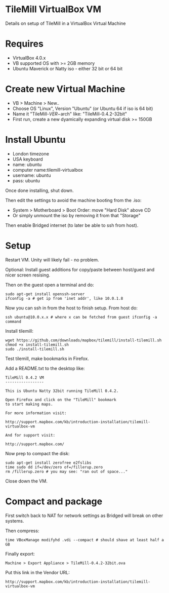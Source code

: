 # TileMill VirtualBox VM

Details on setup of TileMill in a VirtualBox Virtual Machine

# Requires

 * VirtualBox 4.0.x
 * VB supported OS with >= 2GB memory
 * Ubuntu Maverick or Natty iso - either 32 bit or 64 bit


# Create new Virtual Machine

 * VB > Machine > New..
 * Choose OS "Linux", Version "Ubuntu" (or Ubuntu 64 if iso is 64 bit)
 * Name it "TileMill-$VER-$arch" like: "TileMill-0.4.2-32bit"
 * First run, create a new dyamically expanding virtual disk >=  150GB
 
# Install Ubuntu

 * London timezone
 * USA keyboard
 * name: ubuntu
 * computer name:tilemill-virtualbox
 * username: ubuntu
 * pass: ubuntu

Once done installing, shut down.

Then edit the settings to avoid the machine booting from the .iso:

 * System > Motherboard > Boot Order: move "Hard Disk" above CD
 * Or simply unmount the iso by removing it from that "Storage"

Then enable Bridged internet (to later be able to ssh from host).

# Setup

Restart VM. Unity will likely fail - no problem.

Optional: Install guest additions for copy/paste between
host/guest and nicer screen resising.

Then on the guest open a terminal and do:

    sudo apt-get install openssh-server
    ifconfig -a # get ip from 'inet addr', like 10.0.1.8

Now you can ssh in from the host to finish setup. From host do:

    ssh ubuntu@10.0.x.x # where x can be fetched from guest ifconfig -a command

Install tilemill:

    wget https://github.com/downloads/mapbox/tilemill/install-tilemill.sh
    chmod +x install-tilemill.sh
    sudo ./install-tilemill.sh

Test tilemill, make bookmarks in Firefox.


Add a README.txt to the desktop like:

    TileMill 0.4.2 VM
    -----------------
    
    This is Ubuntu Natty 32bit running TileMill 0.4.2.
    
    Open FireFox and click on the "TileMill" bookmark
    to start making maps.
    
    For more information visit:
    
    http://support.mapbox.com/kb/introduction-installation/tilemill-virtualbox-vm
    
    And for support visit:
    
    http://support.mapbox.com/
    

Now prep to compact the disk:

    sudo apt-get install zerofree e2fslibs
    time sudo dd if=/dev/zero of=/fillerup.zero
    rm /fillerup.zero # you may see: "ran out of space..."


Close down the VM.

# Compact and package

First switch back to NAT for network settings as Bridged will break on other systems.

Then compress:

    time VBoxManage modifyhd .vdi --compact # should shave at least half a GB
    
Finally export:

    Machine > Export Appliance > TileMill-0.4.2-32bit.ova

Put this link in the Vendor URL:

    http://support.mapbox.com/kb/introduction-installation/tilemill-virtualbox-vm
